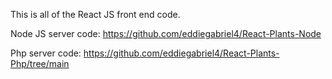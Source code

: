 This is all of the React JS front end code.


Node JS server code: https://github.com/eddiegabriel4/React-Plants-Node

Php server code: https://github.com/eddiegabriel4/React-Plants-Php/tree/main
